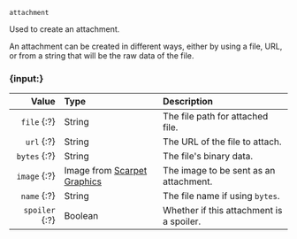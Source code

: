 `attachment`

Used to create an attachment.

An attachment can be created in different ways,
either by using a file, URL, or from a string that will be the raw data of the file.


### {input:}

|          Value | Type                                                                           | Description                              |
|---------------:|:-------------------------------------------------------------------------------|:-----------------------------------------|
|    `file` {:?} | String                                                                         | The file path for attached file.         |
|     `url` {:?} | String                                                                         | The URL of the file to attach.           |
|   `bytes` {:?} | String                                                                         | The file's binary data.                  |
|   `image` {:?} | Image from [Scarpet Graphics](https://github.com/replaceitem/scarpet-graphics) | The image to be sent as an attachment.   |
|    `name` {:?} | String                                                                         | The file name if using `bytes`.          |
| `spoiler` {:?} | Boolean                                                                        | Whether if this attachment is a spoiler. |